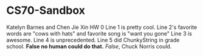# CS70-Sandbox
Katelyn Barnes and Chen Jie Xin HW 0
Line 1 is pretty cool.
Line 2's favorite words are "cows with hats" and favorite song is "want you gone"
Line 3 is awesome.
Line 4 is unprecedented.
Line 5 did ChunkyString in grade school. **False no human could do that.** _False_, Chuck Norris could. 

